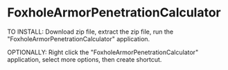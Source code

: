 # FoxholeArmorPenetrationCalculator
TO INSTALL: Download zip file, extract the zip file, run the "FoxholeArmorPenetrationCalculator" application. 

OPTIONALLY: Right click the "FoxholeArmorPenetrationCalculator" application, select more options, then create shortcut. 
